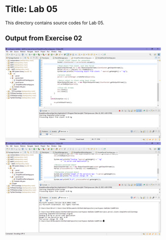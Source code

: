 # Title: Lab 05
This directory contains source codes for Lab 05.
## Output from Exercise 02
![image](https://github.com/fieqasam/dadrepository/blob/main/workspace-dadlabs/lab05/Images/SimpleParcelServerApp.PNG)
![image](https://github.com/fieqasam/dadrepository/blob/main/workspace-dadlabs/lab05/Images/simpleParcelClientApp.PNG)

